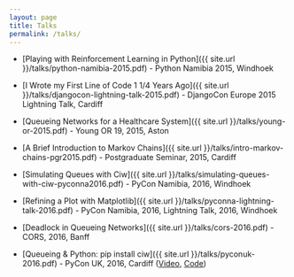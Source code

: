 ```yaml
---
layout: page
title: Talks
permalink: /talks/
---
```


+ [Playing with Reinforcement Learning in Python]({{ site.url }}/talks/python-namibia-2015.pdf) - Python Namibia 2015, Windhoek

+ [I Wrote my First Line of Code 1 1/4 Years Ago]({{ site.url }}/talks/djangocon-lightning-talk-2015.pdf) - DjangoCon Europe 2015 Lightning Talk, Cardiff

+ [Queueing Networks for a Healthcare System]({{ site.url }}/talks/young-or-2015.pdf) - Young OR 19, 2015, Aston

+ [A Brief Introduction to Markov Chains]({{ site.url }}/talks/intro-markov-chains-pgr2015.pdf) - Postgraduate Seminar, 2015, Cardiff

+ [Simulating Queues with Ciw]({{ site.url }}/talks/simulating-queues-with-ciw-pyconna2016.pdf) - PyCon Namibia, 2016, Windhoek

+ [Refining a Plot with Matplotlib]({{ site.url }}/talks/pyconna-lightning-talk-2016.pdf) - PyCon Namibia, 2016, Lightning Talk, 2016, Windhoek

+ [Deadlock in Queueing Networks]({{ site.url }}/talks/cors-2016.pdf) - CORS, 2016, Banff 

+ [Queueing & Python: pip install ciw]({{ site.url }}/talks/pyconuk-2016.pdf) - PyCon UK, 2016, Cardiff ([Video](https://www.youtube.com/watch?v=0_sIus0mPSM), [Code](https://github.com/geraintpalmer/Presentations/blob/master/PyConUK2016/PyConUK%202016.ipynb))
